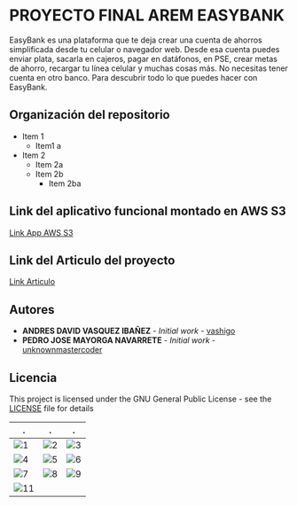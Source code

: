 # PROYECTO FINAL AREM EASYBANK

 EasyBank es una plataforma que te deja crear una cuenta de ahorros simplificada desde tu celular o navegador web. Desde esa cuenta puedes enviar plata, sacarla en cajeros, pagar en datáfonos, en PSE, crear metas de ahorro, recargar tu línea celular y muchas cosas más. No necesitas tener cuenta en otro banco. Para descubrir todo lo que puedes hacer con EasyBank.

## Organización del repositorio

* Item 1
  * Item1 a
* Item 2
  * Item 2a
  * Item 2b
    * Item 2ba

## Link del aplicativo funcional montado en AWS S3
 [Link App AWS S3](http://appeasybank.s3-website-us-west-2.amazonaws.com/lite/signup.html)
 
## Link del Articulo del proyecto
 [Link Articulo](https://docs.google.com/document/d/1FeRlfBMtiEHMyl7nXBI0excvgZAwu_5BgjrkK0MrXWI/edit?usp=sharing)
   
## Autores
 * **ANDRES DAVID VASQUEZ IBAÑEZ** - *Initial work* - [vashigo](https://github.com/vashigo)
 * **PEDRO JOSE MAYORGA NAVARRETE** - *Initial work* - [unknownmastercoder](https://github.com/unknownmastercoder)
 
## Licencia
 This project is licensed under the GNU General Public License - see the [LICENSE](LICENSE) file for details
 
. | . | .
------------ | ------------- | ------------- 
![1](https://user-images.githubusercontent.com/26507566/49767017-f4669600-fca4-11e8-8c96-d435c9a8764c.png) | ![2](https://user-images.githubusercontent.com/26507566/49767018-f4669600-fca4-11e8-928e-7208e6cdc62b.png) | ![3](https://user-images.githubusercontent.com/26507566/49767019-f4ff2c80-fca4-11e8-9460-d4f65ec827a1.png)
![4](https://user-images.githubusercontent.com/26507566/49767020-f4ff2c80-fca4-11e8-80da-18c2a4cbdc07.png) | ![5](https://user-images.githubusercontent.com/26507566/49767021-f4ff2c80-fca4-11e8-9563-1d3ca2be43da.png) | ![6](https://user-images.githubusercontent.com/26507566/49767022-f4ff2c80-fca4-11e8-819d-5cd0cf735eba.png)
![7](https://user-images.githubusercontent.com/26507566/49767024-f4ff2c80-fca4-11e8-8b77-02a5e1130b0e.png) | ![8](https://user-images.githubusercontent.com/26507566/49767025-f4ff2c80-fca4-11e8-9f2f-a332802541e9.png) | ![9](https://user-images.githubusercontent.com/26507566/49767026-f597c300-fca4-11e8-878d-5e97a0734c23.png) | ![10](https://user-images.githubusercontent.com/26507566/49767027-f597c300-fca4-11e8-8d72-430e775480e9.png)
![11](https://user-images.githubusercontent.com/26507566/49767028-f597c300-fca4-11e8-95c1-a315ab8530d3.png) | |
